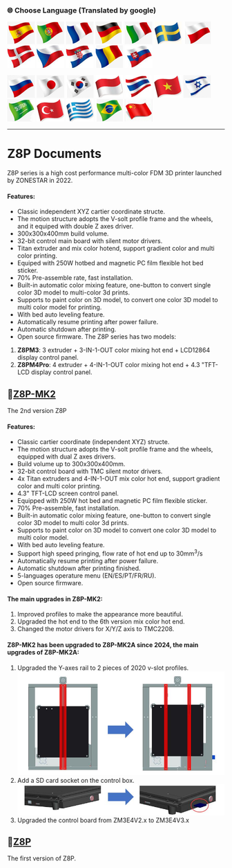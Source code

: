 ### :globe_with_meridians: Choose Language (Translated by google)
[![](./lanpic/ES.png)](https://github-com.translate.goog/ZONESTAR3D/Z8?_x_tr_sl=en&_x_tr_tl=es)
[![](./lanpic/PT.png)](https://github-com.translate.goog/ZONESTAR3D/Z8?_x_tr_sl=en&_x_tr_tl=pt)
[![](./lanpic/FR.png)](https://github-com.translate.goog/ZONESTAR3D/Z8?_x_tr_sl=en&_x_tr_tl=fr)
[![](./lanpic/DE.png)](https://github-com.translate.goog/ZONESTAR3D/Z8?_x_tr_sl=en&_x_tr_tl=de)
[![](./lanpic/IT.png)](https://github-com.translate.goog/ZONESTAR3D/Z8?_x_tr_sl=en&_x_tr_tl=it)
[![](./lanpic/SW.png)](https://github-com.translate.goog/ZONESTAR3D/Z8?_x_tr_sl=en&_x_tr_tl=sv)
[![](./lanpic/PL.png)](https://github-com.translate.goog/ZONESTAR3D/Z8?_x_tr_sl=en&_x_tr_tl=pl)
[![](./lanpic/DK.png)](https://github-com.translate.goog/ZONESTAR3D/Z8?_x_tr_sl=en&_x_tr_tl=da)
[![](./lanpic/CZ.png)](https://github-com.translate.goog/ZONESTAR3D/Z8?_x_tr_sl=en&_x_tr_tl=cs)
[![](./lanpic/HR.png)](https://github-com.translate.goog/ZONESTAR3D/Z8?_x_tr_sl=en&_x_tr_tl=hr)
[![](./lanpic/RO.png)](https://github-com.translate.goog/ZONESTAR3D/Z8?_x_tr_sl=en&_x_tr_tl=ro)
[![](./lanpic/SK.png)](https://github-com.translate.goog/ZONESTAR3D/Z8?_x_tr_sl=en&_x_tr_tl=sk)

[![](./lanpic/RU.png)](https://github-com.translate.goog/ZONESTAR3D/Z8?_x_tr_sl=en&_x_tr_tl=ru)
[![](./lanpic/JP.png)](https://github-com.translate.goog/ZONESTAR3D/Z8?_x_tr_sl=en&_x_tr_tl=ja)
[![](./lanpic/KR.png)](https://github-com.translate.goog/ZONESTAR3D/Z8?_x_tr_sl=en&_x_tr_tl=ko)
[![](./lanpic/ID.png)](https://github-com.translate.goog/ZONESTAR3D/Z8?_x_tr_sl=en&_x_tr_tl=id)
[![](./lanpic/TH.png)](https://github-com.translate.goog/ZONESTAR3D/Z8?_x_tr_sl=en&_x_tr_tl=th)
[![](./lanpic/VN.png)](https://github-com.translate.goog/ZONESTAR3D/Z8?_x_tr_sl=en&_x_tr_tl=vi)
[![](./lanpic/IL.png)](https://github-com.translate.goog/ZONESTAR3D/Z8?_x_tr_sl=en&_x_tr_tl=iw)
[![](./lanpic/SA.png)](https://github-com.translate.goog/ZONESTAR3D/Z8?_x_tr_sl=en&_x_tr_tl=ar)
[![](./lanpic/TR.png)](https://github-com.translate.goog/ZONESTAR3D/Z8?_x_tr_sl=en&_x_tr_tl=tr)
[![](./lanpic/GR.png)](https://github-com.translate.goog/ZONESTAR3D/Z8?_x_tr_sl=en&_x_tr_tl=el)
[![](./lanpic/BR.png)](https://github-com.translate.goog/ZONESTAR3D/Z8?_x_tr_sl=en&_x_tr_tl=pt)
[![](./lanpic/CN.png)](https://github-com.translate.goog/ZONESTAR3D/Z8?_x_tr_sl=en&_x_tr_tl=zh-CN)

----
# Z8P Documents
Z8P series is a high cost performance multi-color FDM 3D printer launched by ZONESTAR in 2022.    
#### Features:
- Classic independent XYZ cartier coordinate structe.
- The motion structure adopts the V-solt profile frame and the wheels, and it equiped with double Z axes driver.
- 300x300x400mm build volume.
- 32-bit control main board with silent motor drivers.
- Titan extruder and mix color hotend, support gradient color and multi color printing.
- Equiped with 250W hotbed and magnetic PC film flexible hot bed sticker.
- 70% Pre-assemble rate, fast installation.
- Built-in automatic color mixing feature, one-button to convert single color 3D model to multi-color 3d prints.
- Supports to paint color on 3D model, to convert one color 3D model to multi color model for printing.
- With bed auto leveling feature.
- Automatically resume printing after power failure.
- Automatic shutdown after printing.
- Open source firmware.
The Z8P series has two models:
1. **Z8PM3**: 3 extruder + 3-IN-1-OUT color mixing hot end + LCD12864 display control panel.
2. **Z8PM4Pro**: 4 extruder + 4-IN-1-OUT color mixing hot end + 4.3 "TFT-LCD display control panel.  

## :file_folder:[Z8P-MK2](./Z8P-MK2/)
The 2nd version Z8P
#### Features:
- Classic cartier coordinate (independent XYZ) structe.
- The motion structure adopts the V-solt profile frame and the wheels, equipped with dual Z axes drivers.
- Build volume up to 300x300x400mm.
- 32-bit control board with TMC silent motor drivers.
- 4x Titan extruders and 4-IN-1-OUT mix color hot end, support gradient color and multi color printing.
- 4.3" TFT-LCD screen control panel.  
- Equipped with 250W hot bed and magnetic PC film flexible sticker.
- 70% Pre-assemble, fast installation.
- Built-in automatic color mixing feature, one-button to convert single color 3D model to multi color 3d prints.
- Supports to paint color on 3D model to convert one color 3D model to multi color model.
- With bed auto leveling feature.
- Support high speed pringing, flow rate of hot end up to 30mm<sup>3</sup>/s
- Automatically resume printing after power failure.
- Automatic shutdown after printing finished.
- 5-languages operature menu (EN/ES/PT/FR/RU).
- Open source firmware.
#### The main upgrades in Z8P-MK2:
1. Improved profiles to make the appearance more beautiful.
2. Upgraded the hot end to the 6th version mix color hot end.
3. Changed the motor drivers for X/Y/Z axis to TMC2208.
#### Z8P-MK2 has been upgraded to Z8P-MK2A since 2024, the main upgrades of Z8P-MK2A:
1. Upgraded the Y-axes rail to 2 pieces of 2020 v-slot profiles.
![](./Z8PMK2A-1.jpg)
2. Add a SD card socket on the control box.
![](./Z8PMK2A-2.jpg)
3. Upgraded the control board from ZM3E4V2.x to ZM3E4V3.x

## :file_folder:[Z8P](./Z8P/)
The first version of Z8P.